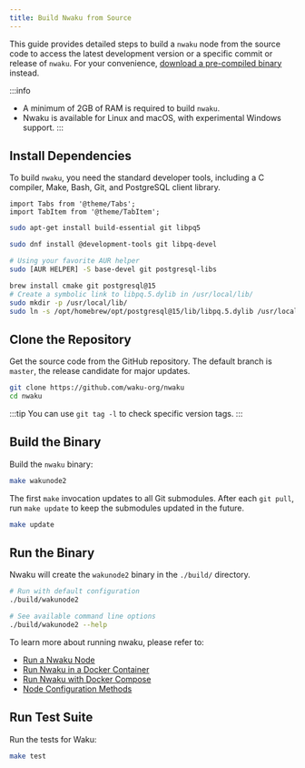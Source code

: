 ```yaml
---
title: Build Nwaku from Source
---
```


This guide provides detailed steps to build a `nwaku` node from the source code to access the latest development version or a specific commit or release of `nwaku`. For your convenience, [download a pre-compiled binary](https://github.com/waku-org/nwaku/tags) instead.

:::info
- A minimum of 2GB of RAM is required to build `nwaku`.
- Nwaku is available for Linux and macOS, with experimental Windows support.
:::

## Install Dependencies

To build `nwaku`, you need the standard developer tools, including a C compiler, Make, Bash, Git, and PostgreSQL client library.

```mdx-code-block
import Tabs from '@theme/Tabs';
import TabItem from '@theme/TabItem';
```

<Tabs>
<TabItem value="debian" label="Debian and Ubuntu">

```bash
sudo apt-get install build-essential git libpq5
```

</TabItem>
<TabItem value="fedora" label="Fedora">

```bash
sudo dnf install @development-tools git libpq-devel
```

</TabItem>
<TabItem value="arch" label="Arch Linux">

```bash
# Using your favorite AUR helper
sudo [AUR HELPER] -S base-devel git postgresql-libs
```

</TabItem>
<TabItem value="mac" label="MacOS (Homebrew)">

```bash
brew install cmake git postgresql@15
# Create a symbolic link to libpq.5.dylib in /usr/local/lib/
sudo mkdir -p /usr/local/lib/
sudo ln -s /opt/homebrew/opt/postgresql@15/lib/libpq.5.dylib /usr/local/lib/libpq.dylib
```

</TabItem>
</Tabs>

## Clone the Repository

Get the source code from the GitHub repository. The default branch is `master`, the release candidate for major updates.

```bash
git clone https://github.com/waku-org/nwaku
cd nwaku
```

:::tip
You can use `git tag -l` to check specific version tags.
:::

## Build the Binary

Build the `nwaku` binary:

```bash
make wakunode2
```

The first `make` invocation updates to all Git submodules. After each `git pull`, run `make update` to keep the submodules updated in the future.

```bash
make update
```

## Run the Binary

Nwaku will create the `wakunode2` binary in the `./build/` directory.

```bash
# Run with default configuration
./build/wakunode2

# See available command line options
./build/wakunode2 --help
```

To learn more about running nwaku, please refer to:

- [Run a Nwaku Node](/guides/run-nwaku-node#run-the-node)
- [Run Nwaku in a Docker Container](/guides/nwaku/run-docker)
- [Run Nwaku with Docker Compose](/guides/nwaku/run-docker-compose)
- [Node Configuration Methods](/guides/reference/node-config-methods)

## Run Test Suite

Run the tests for Waku:

```bash
make test
```